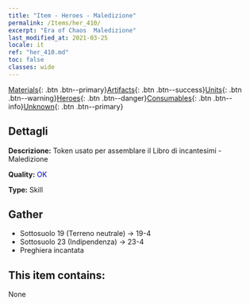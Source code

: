 ```yaml
---
title: "Item - Heroes - Maledizione"
permalink: /Items/her_410/
excerpt: "Era of Chaos  Maledizione"
last_modified_at: 2021-03-25
locale: it
ref: "her_410.md"
toc: false
classes: wide
---
```

 [Materials](/it/Items/){: .btn .btn--primary}[Artifacts](/it/Items/Artifacts/){: .btn .btn--success}[Units](/it/Items/Units/){: .btn .btn--warning}[Heroes](/it/Items/Heroes/){: .btn .btn--danger}[Consumables](/it/Items/Consumables/){: .btn .btn--info}[Unknown](/it/Items/Unknown/){: .btn .btn--primary}

## Dettagli
 **Descrizione:** Token usato per assemblare il Libro di incantesimi - Maledizione

 **Quality:** <span style="color: #0000CD">OK</span>

 **Type:** Skill

## Gather

*    Sottosuolo 19 (Terreno neutrale) -> 19-4 
*    Sottosuolo 23 (Indipendenza) -> 23-4 
*    Preghiera incantata 

## This item contains:

  None

